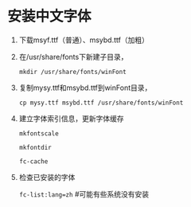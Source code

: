 # 安装中文字体

1. 下载msyf.ttf（普通）、msybd.ttf（加粗）

2. 在/usr/share/fonts下新建子目录，

    `mkdir /usr/share/fonts/winFont`

3. 复制mysy.ttf和msybd.ttf到winFont目录，

    `cp mysy.ttf msybd.ttf /usr/share/fonts/winFont`

4. 建立字体索引信息，更新字体缓存

    `mkfontscale`

    `mkfontdir`

    `fc-cache`

5. 检查已安装的字体

    ` fc-list:lang=zh ` #可能有些系统没有安装
